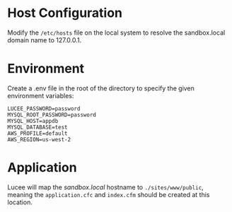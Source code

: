 # Host Configuration

Modify the `/etc/hosts` file on the local system to resolve the sandbox.local domain name to 127.0.0.1.

# Environment

Create a .env file in the root of the directory to specify the given environment variables:

```
LUCEE_PASSWORD=password
MYSQL_ROOT_PASSWORD=password
MYSQL_HOST=appdb
MYSQL_DATABASE=test
AWS_PROFILE=default
AWS_REGION=us-west-2
```

# Application

Lucee will map the _sandbox.local_ hostname to `./sites/www/public`, meaning the `application.cfc` and `index.cfm` should be created at this location. 